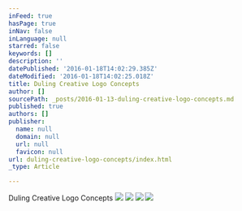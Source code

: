```yaml
---
inFeed: true
hasPage: true
inNav: false
inLanguage: null
starred: false
keywords: []
description: ''
datePublished: '2016-01-18T14:02:29.385Z'
dateModified: '2016-01-18T14:02:25.018Z'
title: Duling Creative Logo Concepts
author: []
sourcePath: _posts/2016-01-13-duling-creative-logo-concepts.md
published: true
authors: []
publisher:
  name: null
  domain: null
  url: null
  favicon: null
url: duling-creative-logo-concepts/index.html
_type: Article

---
```

Duling Creative Logo Concepts
![](https://the-grid-user-content.s3-us-west-2.amazonaws.com/bec7e219-e391-46c7-b456-ba3d95370df0.jpg)
![](https://the-grid-user-content.s3-us-west-2.amazonaws.com/bb289e0f-fe0b-4de7-a244-db2cfd9f40cc.jpg)
![](https://the-grid-user-content.s3-us-west-2.amazonaws.com/44bf5563-c792-4971-a39d-3ee84c2c596b.jpg)
![](https://the-grid-user-content.s3-us-west-2.amazonaws.com/50cb92c7-373e-46c6-8e88-ec60627634bd.jpg)
